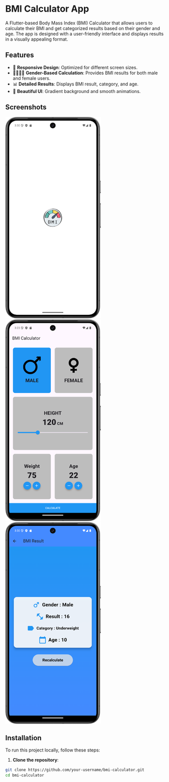# BMI Calculator App

A Flutter-based Body Mass Index (BMI) Calculator that allows users to calculate their BMI and get categorized results based on their gender and age. The app is designed with a user-friendly interface and displays results in a visually appealing format.

## Features

- 📱 **Responsive Design**: Optimized for different screen sizes.
- 👨‍👩‍👧‍👦 **Gender-Based Calculation**: Provides BMI results for both male and female users.
- 📊 **Detailed Results**: Displays BMI result, category, and age.
- 🎨 **Beautiful UI**: Gradient background and smooth animations.

## Screenshots

<!-- Include some screenshots of your app here -->

<img src="screenshots/screenshot3.png" width="300"> <img src="screenshots/screenshot1.png" width="300"> <img src="screenshots/screenshot2.png" width="300">

## Installation

To run this project locally, follow these steps:

1. **Clone the repository**:

```bash
git clone https://github.com/your-username/bmi-calculator.git
cd bmi-calculator
